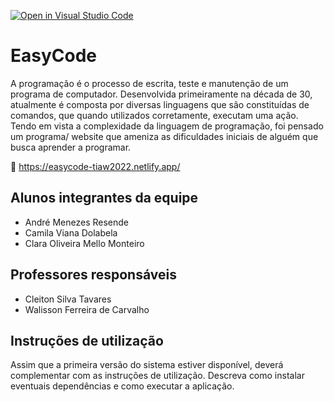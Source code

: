 [![Open in Visual Studio Code](https://classroom.github.com/assets/open-in-vscode-c66648af7eb3fe8bc4f294546bfd86ef473780cde1dea487d3c4ff354943c9ae.svg)](https://classroom.github.com/online_ide?assignment_repo_id=7576292&assignment_repo_type=AssignmentRepo)
# EasyCode

   A programação é o processo de escrita, teste e manutenção de um programa de computador. Desenvolvida primeiramente na década de 30, atualmente é composta por diversas linguagens que são constituídas de comandos, que quando utilizados corretamente, executam uma ação. Tendo em vista a complexidade da linguagem de programação, foi pensado um programa/ website que ameniza as dificuldades iniciais de alguém que busca aprender a programar.
   
   🔗 https://easycode-tiaw2022.netlify.app/

## Alunos integrantes da equipe

* André Menezes Resende
* Camila Viana Dolabela
* Clara Oliveira Mello Monteiro

## Professores responsáveis

* Cleiton Silva Tavares
* Walisson Ferreira de Carvalho

## Instruções de utilização

Assim que a primeira versão do sistema estiver disponível, deverá complementar com as instruções de utilização. Descreva como instalar eventuais dependências e como executar a aplicação.
